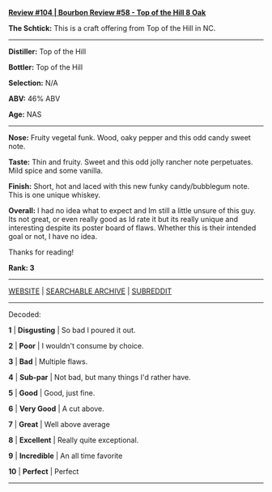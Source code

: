 
[**Review #104 | Bourbon Review #58 - Top of the Hill 8 Oak**]( https://t8ke.review/review-104-top-of-the-hill-8-oak/)

**The Schtick:** This is a craft offering from Top of the Hill in NC. 

-----

**Distiller:** Top of the Hill

**Bottler:** Top of the Hill

**Selection:** N/A

**ABV:**  46% ABV

**Age:** NAS 

-----

**Nose:**  Fruity vegetal funk. Wood, oaky pepper and this odd candy sweet note.

**Taste:** Thin and fruity. Sweet and this odd jolly rancher note perpetuates. Mild spice and some vanilla.

**Finish:** Short, hot and laced with this new funky candy/bubblegum note. This is one unique whiskey.

**Overall:** I had no idea what to expect and Im still a little unsure of this guy. Its not great, or even really good as Id rate it but its really unique and interesting despite its poster board of flaws. Whether this is their intended goal or not, I have no idea.

Thanks for reading!

**Rank: 3**



-----

[WEBSITE](https://t8ke.review) | [SEARCHABLE ARCHIVE](https://t8ke.review/review-archive/) | [SUBREDDIT](https://reddit.com/r/t8kereviews)

-----

Decoded:

**1** | **Disgusting** | So bad I poured it out.

**2** | **Poor** | I wouldn't consume by choice.

**3** | **Bad** | Multiple flaws.

**4** | **Sub-par** | Not bad, but many things I'd rather have.

**5** | **Good** | Good, just fine.

**6** | **Very Good** | A cut above.

**7** | **Great** | Well above average

**8** | **Excellent** | Really quite exceptional.

**9** | **Incredible** | An all time favorite

**10** | **Perfect** | Perfect

----

